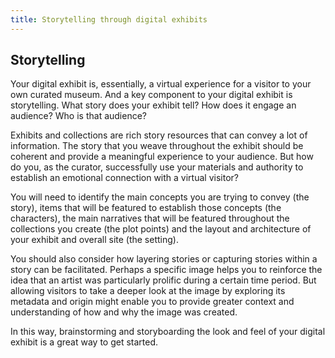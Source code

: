 ```yaml
---
title: Storytelling through digital exhibits
---
```


## Storytelling

Your digital exhibit is, essentially, a virtual experience for a visitor to your own curated museum. And a key component to your digital exhibit is storytelling. What story does your exhibit tell? How does it engage an audience? Who is that audience?

Exhibits and collections are rich story resources that can convey a lot of information. The story that you weave throughout the exhibit should be coherent and provide a meaningful experience to your audience. But how do you, as the curator, successfully use your materials and authority to establish an emotional connection with a virtual visitor?

You will need to identify the main concepts you are trying to convey (the story), items that will be featured to establish those concepts (the characters), the main narratives that will be featured throughout the collections you create (the plot points) and the layout and architecture of your exhibit and overall site (the setting).

You should also consider how layering stories or capturing stories within a story can be facilitated. Perhaps a specific image helps you to reinforce the idea that an artist was particularly prolific during a certain time period. But allowing visitors to take a deeper look at the image by exploring its metadata and origin might enable you to provide greater context and understanding of how and why the image was created.

In this way, brainstorming and storyboarding the look and feel of your digital exhibit is a great way to get started.
